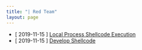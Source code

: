 ```yaml
---
title: "| Red Team"
layout: page
---
```


- [ 2019-11-15 ] <a href="https://teamredblue.github.io/2019/11/15/local-process-shellcode-execution.html"> Local Process Shellcode Execution</a>
- [ 2019-11-15 ] <a href="https://teamredblue.github.io/2019/11/15/develop-shellcode.html"> Develop Shellcode</a>